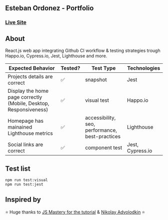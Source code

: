 ## Esteban Ordonez -  Portfolio

### [Live Site](https://www.estebanordonez.com/)

## About

React.js web app integrating Github CI workflow & testing strategies trough Happo.io, Cypress.io, Jest, Lighthouse and more.

| Expected Behavior  | Tested? | Test Type  | Technologies  |
|---|---|---|---|
| Projects details are correct  | ✅ | snapshot | Jest  |
| Display the home page correctly (Mobile, Desktop, Responsiveness)   | ✅ | visual test  | Happo.io  |
| Homepage has mainained Lighthouse metrics | ✅ | accessibility, seo, performance, best-practices  | Lighthouse |
| Social links are correct  | ✅ | component test  | Jest, Cypress.io |

## Test list
```
npm run test:visual
npm run test:jest
```
## Inspired by

⭐ Huge thanks to [JS Mastery for the tutorial](https://youtu.be/OPaLnMw2i_0) & [Nikolay Advolodkin](https://www.youtube.com/watch?v=8vfQ6SWBZ-U&list=WL&index=35&t=705s) ⭐